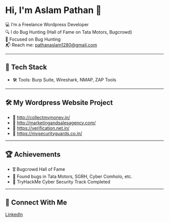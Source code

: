 # Hi, I'm Aslam Pathan 👋

💻 I’m a Freelance Wordpress Developer   
🔍 I do Bug Hunting (Hall of Fame on Tata Motors, Bugcrowd)  
🎯 Focused on Bug Hunting   
📬 Reach me: pathanaslam1280@gmail.com  

---

## 🧰 Tech Stack
- 🛠️ Tools: Burp Suite, Wireshark, NMAP, ZAP Tools 

---

## 🛠️ My Wordpress Website Project 
- 🔗 http://collectmymoney.in/
- 🔗 http://marketingandsalesagency.com/
- 🔗 https://verification.net.in/
- 🔗 https://mysecurityguards.co.in/

---

## 🏆 Achievements
- 🎖️ Bugcrowd Hall of Fame
- 🔐 Found bugs in Tata Motors, SGRH, Cyber Comholo, etc.
- 🧠 TryHackMe Cyber Security Track Completed

---

## 📱 Connect With Me
[LinkedIn](https://www.linkedin.com/in/aslam-pathan/)

